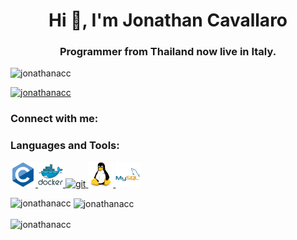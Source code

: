 <h1 align="center">Hi 👋, I'm Jonathan Cavallaro</h1>
<h3 align="center">Programmer from Thailand now live in Italy.</h3>

<p align="left"> <img src="https://komarev.com/ghpvc/?username=jonathanacc&label=Profile%20views&color=0e75b6&style=flat" alt="jonathanacc" /> </p>

<p align="left"> <a href="https://github.com/ryo-ma/github-profile-trophy"><img src="https://github-profile-trophy.vercel.app/?username=jonathanacc" alt="jonathanacc" /></a> </p>

<h3 align="left">Connect with me:</h3>
<p align="left">
</p>

<h3 align="left">Languages and Tools:</h3>
<p align="left"> <a href="https://www.cprogramming.com/" target="_blank" rel="noreferrer"> <img src="https://raw.githubusercontent.com/devicons/devicon/master/icons/c/c-original.svg" alt="c" width="40" height="40"/> </a> <a href="https://www.docker.com/" target="_blank" rel="noreferrer"> <img src="https://raw.githubusercontent.com/devicons/devicon/master/icons/docker/docker-original-wordmark.svg" alt="docker" width="40" height="40"/> </a> <a href="https://git-scm.com/" target="_blank" rel="noreferrer"> <img src="https://www.vectorlogo.zone/logos/git-scm/git-scm-icon.svg" alt="git" width="40" height="40"/> </a> <a href="https://www.linux.org/" target="_blank" rel="noreferrer"> <img src="https://raw.githubusercontent.com/devicons/devicon/master/icons/linux/linux-original.svg" alt="linux" width="40" height="40"/> </a> <a href="https://www.mysql.com/" target="_blank" rel="noreferrer"> <img src="https://raw.githubusercontent.com/devicons/devicon/master/icons/mysql/mysql-original-wordmark.svg" alt="mysql" width="40" height="40"/> </a> </p>

<p><img align="left" src="https://github-readme-stats.vercel.app/api/top-langs?username=jonathanacc&show_icons=true&locale=en&layout=compact" alt="jonathanacc" /></p>

<p>&nbsp;<img align="center" src="https://github-readme-stats.vercel.app/api?username=jonathanacc&show_icons=true&locale=en" alt="jonathanacc" /></p>

<p><img align="center" src="https://github-readme-streak-stats.herokuapp.com/?user=jonathanacc&" alt="jonathanacc" /></p>
